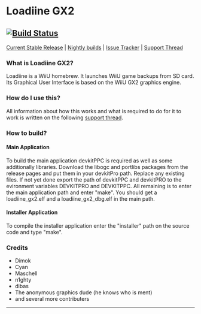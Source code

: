 # Loadiine GX2
[![Build Status](https://travis-ci.org/dimok789/loadiine_gx2.svg?branch=master)](https://travis-ci.org/dimok789/loadiine_gx2)
---
[Current Stable Release](https://github.com/dimok789/loadiine_gx2/releases/tag/v0.2) | [Nightly builds](https://github.com/dimok789/loadiine_gx2/releases) | [Issue Tracker](https://github.com/dimok789/loadiine_gx2/issues) | [Support Thread](https://gbatemp.net/threads/loadiine-gx2.413823/)

### What is Loadiine GX2? ###
Loadiine is a WiiU homebrew. It launches WiiU game backups from SD card.
Its Graphical User Interface is based on the WiiU GX2 graphics engine.

### How do I use this? ###
All information about how this works and what is required to do for it to work is written on the following [support thread](https://gbatemp.net/threads/loadiine-gx2.413823/).

### How to build? ###
#### Main Application ####
To build the main application devkitPPC is required as well as some additionally libraries. Download the libogc and portlibs packages from the release pages and put them in your devkitPro path. Replace any existing files. If not yet done export the path of devkitPPC and devkitPRO to the evironment variables DEVKITPRO and DEVKITPPC.
All remaining is to enter the main application path and enter "make". You should get a loadiine_gx2.elf and a loadiine_gx2_dbg.elf in the main path.

#### Installer Application ####
To compile the installer application enter the "installer" path on the source code and type "make".

### Credits ###
* Dimok
* Cyan
* Maschell
* n1ghty
* dibas
* The anonymous graphics dude (he knows who is ment)
* and several more contributers


---
